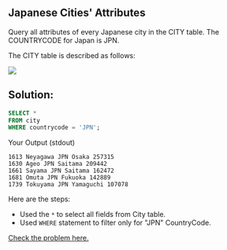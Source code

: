 ## Japanese Cities' Attributes
Query all attributes of every Japanese city in the CITY table. The COUNTRYCODE for Japan is JPN.

The CITY table is described as follows:

<img src="https://s3.amazonaws.com/hr-challenge-images/8137/1449729804-f21d187d0f-CITY.jpg">

## Solution:
~~~sql
SELECT *
FROM city
WHERE countrycode = 'JPN';
~~~

Your Output (stdout)
```
1613 Neyagawa JPN Osaka 257315
1630 Ageo JPN Saitama 209442
1661 Sayama JPN Saitama 162472
1681 Omuta JPN Fukuoka 142889
1739 Tokuyama JPN Yamaguchi 107078
```

Here are the steps:
- Used the <code>*</code> to select all fields from City table.
- Used <code>WHERE</code> statement to filter only for "JPN" CountryCode.

[Check the problem here.](https://www.hackerrank.com/challenges/japanese-cities-attributes/problem)

